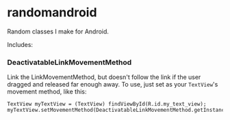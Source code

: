 randomandroid
=============

Random classes I make for Android.

Includes:

### DeactivatableLinkMovementMethod
Link the LinkMovementMethod, but doesn't follow the link if the user dragged and released far enough away. To use, just set as your `TextView`'s movement method, like this:


    TextView myTextView = (TextView) findViewById(R.id.my_text_view);
    myTextView.setMovementMethod(DeactivatableLinkMovementMethod.getInstance());
